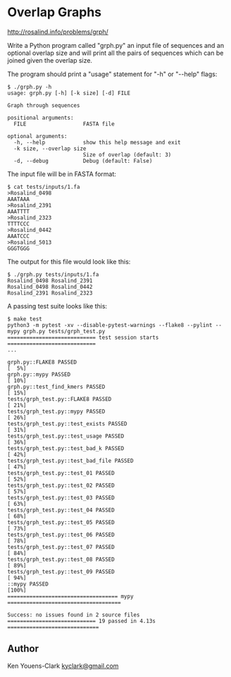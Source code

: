 # Overlap Graphs

http://rosalind.info/problems/grph/

Write a Python program called "grph.py" an input file of sequences and an optional overlap size and will print all the pairs of sequences which can be joined given the overlap size.

The program should print a "usage" statement for "-h" or "--help" flags:

```
$ ./grph.py -h
usage: grph.py [-h] [-k size] [-d] FILE

Graph through sequences

positional arguments:
  FILE                  FASTA file

optional arguments:
  -h, --help            show this help message and exit
  -k size, --overlap size
                        Size of overlap (default: 3)
  -d, --debug           Debug (default: False)
```

The input file will be in FASTA format:

```
$ cat tests/inputs/1.fa
>Rosalind_0498
AAATAAA
>Rosalind_2391
AAATTTT
>Rosalind_2323
TTTTCCC
>Rosalind_0442
AAATCCC
>Rosalind_5013
GGGTGGG
```

The output for this file would look like this:

```
$ ./grph.py tests/inputs/1.fa
Rosalind_0498 Rosalind_2391
Rosalind_0498 Rosalind_0442
Rosalind_2391 Rosalind_2323
```

A passing test suite looks like this:

```
$ make test
python3 -m pytest -xv --disable-pytest-warnings --flake8 --pylint --mypy grph.py tests/grph_test.py
============================ test session starts ============================
...

grph.py::FLAKE8 PASSED                                                [  5%]
grph.py::mypy PASSED                                                  [ 10%]
grph.py::test_find_kmers PASSED                                       [ 15%]
tests/grph_test.py::FLAKE8 PASSED                                     [ 21%]
tests/grph_test.py::mypy PASSED                                       [ 26%]
tests/grph_test.py::test_exists PASSED                                [ 31%]
tests/grph_test.py::test_usage PASSED                                 [ 36%]
tests/grph_test.py::test_bad_k PASSED                                 [ 42%]
tests/grph_test.py::test_bad_file PASSED                              [ 47%]
tests/grph_test.py::test_01 PASSED                                    [ 52%]
tests/grph_test.py::test_02 PASSED                                    [ 57%]
tests/grph_test.py::test_03 PASSED                                    [ 63%]
tests/grph_test.py::test_04 PASSED                                    [ 68%]
tests/grph_test.py::test_05 PASSED                                    [ 73%]
tests/grph_test.py::test_06 PASSED                                    [ 78%]
tests/grph_test.py::test_07 PASSED                                    [ 84%]
tests/grph_test.py::test_08 PASSED                                    [ 89%]
tests/grph_test.py::test_09 PASSED                                    [ 94%]
::mypy PASSED                                                         [100%]
=================================== mypy ====================================

Success: no issues found in 2 source files
============================ 19 passed in 4.13s =============================
```

## Author

Ken Youens-Clark <kyclark@gmail.com>

